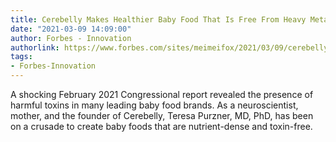 ```yaml
---
title: Cerebelly Makes Healthier Baby Food That Is Free From Heavy Metals
date: "2021-03-09 14:09:00"
author: Forbes - Innovation
authorlink: https://www.forbes.com/sites/meimeifox/2021/03/09/cerebelly-makes-healthier-baby-food-that-is-free-from-heavy-metals/
tags:
- Forbes-Innovation
---
```

A shocking February 2021 Congressional report revealed the presence of harmful toxins in many leading baby food brands. As a neuroscientist, mother, and the founder of Cerebelly, Teresa Purzner, MD, PhD, has been on a crusade to create baby foods that are nutrient-dense and toxin-free.